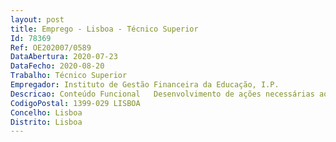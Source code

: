 ```yaml
--- 
layout: post
title: Emprego - Lisboa - Técnico Superior
Id: 78369
Ref: OE202007/0589
DataAbertura: 2020-07-23
DataFecho: 2020-08-20
Trabalho: Técnico Superior
Empregador: Instituto de Gestão Financeira da Educação, I.P.
Descricao: Conteúdo Funcional   Desenvolvimento de ações necessárias ao exercício das competências do IGeFE IP   Apoio técnico aos órgãos, serviços e estruturas do Ministério da Educação no âmbito das competências dos Departamentos   Realização de atividades com responsabilidade e autonomia técnica e assegurar o desenvolvimento de outras atividades que, no âmbito das suas competências, lhe sejam superiormente atribuídas   Orientar os Agrupamentos de Escolas e Escolas não Agrupadas para o processamento de vencimentos, de acordo com as regras e estruturas dos diferentes projetos e tipologias   Prestar apoio técnico administrativo na área dos recursos humanos   Assegurar e recolher a informação necessária à gestão dos recursos humanos do IGeFE IP   Prestar apoio na aplicação dos regimes relativos às situações de ausência por doença, acidentes em serviço e outras situações no âmbito da proteção social dos trabalhadores dos órgãos, serviços e estruturas do MEC, cujo apoio seja prestado diretamente pelo IGeFE, I. P.   Preparar documentos de apoio técnico para a tomada de decisão no âmbito dos instrumentos de gestão obrigatórios e facultativos do IGeFE IP   Organizar e executar os procedimentos administrativos respeitantes à gestão dos recursos humanos, promovendo a aplicação das medidas de política definidas para a Administração Pública   Preparar, registar e monitorizar os instrumentos legais de gestão nas plataformas institucionais existentes para o efeito.
CodigoPostal: 1399-029 LISBOA
Concelho: Lisboa
Distrito: Lisboa
--- 
```

